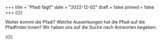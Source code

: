 +++
title = "Pfadi fägt!"
date = "2022-12-02"
draft = false
pinned = false
+++
{{<lead>}}

Woher kommt die Pfadi? Welche Auswirkungen hat die Pfadi auf die Pfadfinder:innen? Wir haben uns auf die Suche nach Antworten begeben.

{{</lead>}}